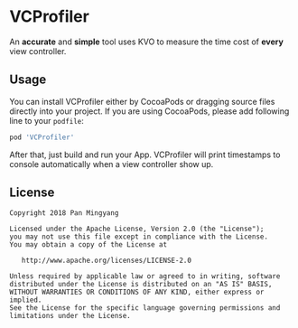 # VCProfiler

An **accurate** and **simple** tool uses KVO to measure the time cost of **every** view controller.

## Usage

You can install VCProfiler either by CocoaPods or dragging source files directly into your project.
If you are using CocoaPods, please add following line to your `podfile`:

```ruby
pod 'VCProfiler'
```

After that, just build and run your App. VCProfiler will print timestamps to console automatically when a view controller show up.

## License

```
Copyright 2018 Pan Mingyang

Licensed under the Apache License, Version 2.0 (the "License");
you may not use this file except in compliance with the License.
You may obtain a copy of the License at

   http://www.apache.org/licenses/LICENSE-2.0

Unless required by applicable law or agreed to in writing, software
distributed under the License is distributed on an "AS IS" BASIS,
WITHOUT WARRANTIES OR CONDITIONS OF ANY KIND, either express or implied.
See the License for the specific language governing permissions and
limitations under the License.
```

